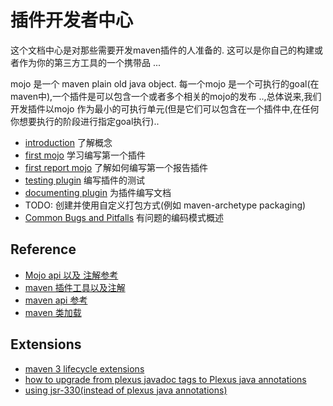 # 插件开发者中心
这个文档中心是对那些需要开发maven插件的人准备的. 这可以是你自己的构建或者作为你的第三方工具的一个携带品 ...

mojo 是一个 maven plain old java object. 每一个mojo 是一个可执行的goal(在maven中),一个插件是可以包含一个或者多个相关的mojo的发布 ..,总体说来,我们开发插件以mojo 作为最小的可执行单元(但是它们可以包含在一个插件中,在任何你想要执行的阶段进行指定goal执行)..

- [introduction](./introduction.md) 了解概念
- [first mojo](./first-mojo.md) 学习编写第一个插件
- [first report mojo](./first-report-mojo.md) 了解如何编写第一个报告插件
- [testing plugin](./testing-plugin.md) 编写插件的测试
- [documenting plugin](./documenting-plugin.md) 为插件编写文档
- TODO: 创建并使用自定义打包方式(例如 maven-archetype packaging)
- [Common Bugs and Pitfalls](./common-bugs-pitfalls.md) 有问题的编码模式概述

## Reference

- [Mojo api 以及 注解参考](./mojo-api-reference.md)
- [maven 插件工具以及注解](./maven-plugin-tools.md)
- [maven api 参考](./maven-api-reference.md)
- [maven 类加载](./maven-class-loading.md)

## Extensions
- [maven 3 lifecycle extensions](./maven-lifecycle-extension.md)
- [how to upgrade from plexus javadoc tags to Plexus java annotations](./maven-goal-migration-to-annotation.md)
- [using jsr-330(instead of plexus java annotations)](./jsr-330-replace.md)